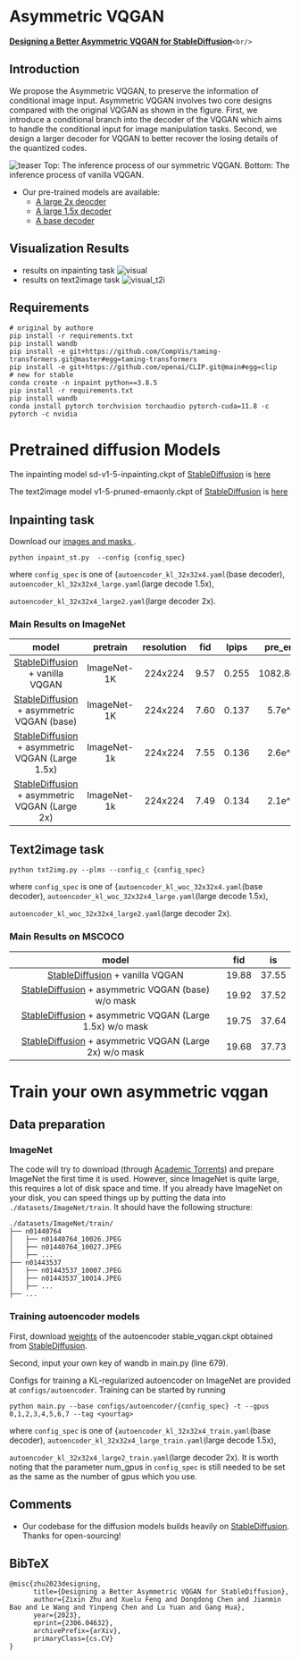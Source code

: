 # Asymmetric VQGAN

[**Designing a Better Asymmetric VQGAN for StableDiffusion**](https://arxiv.org/abs/2306.04632)`<br/>`

## Introduction

We propose the Asymmetric VQGAN, to preserve the information of conditional image input. Asymmetric VQGAN involves two core designs compared with the original VQGAN as shown in the figure. First, we introduce a conditional branch into the decoder of the VQGAN which aims to handle the conditional input for image manipulation tasks. Second, we design a larger decoder for VQGAN to better recover the losing details of the quantized codes.

![teaser](teaser.png)
Top: The inference process of our symmetric VQGAN. Bottom: The inference process of vanilla VQGAN.

- Our pre-trained models are available:
  - [A large 2x deocder](https://drive.google.com/file/d/1Qt40285nFNGBzS5iklZeEjq7ST4ExEiH/view?usp=drive_link)
  - [A large 1.5x decoder](https://drive.google.com/file/d/1m6c5XV6ZW1amGmjEaihvQl2VgxUxyO2f/view?usp=drive_link)
  - [A base decoder](https://drive.google.com/file/d/1jT_otqlNO6AhkOqCEZQY0KEqOyeCNTzi/view?usp=drive_link)

## Visualization Results

- results on inpainting task
  ![visual](visual.png)
- results on text2image task
  ![visual_t2i](text2img_visual.png)

## Requirements

```
# original by authore
pip install -r requirements.txt
pip install wandb
pip install -e git+https://github.com/CompVis/taming-transformers.git@master#egg=taming-transformers
pip install -e git+https://github.com/openai/CLIP.git@main#egg=clip
# new for stable
conda create -n inpaint python==3.8.5
pip install -r requirements.txt
pip install wandb
conda install pytorch torchvision torchaudio pytorch-cuda=11.8 -c pytorch -c nvidia
```

# Pretrained diffusion Models

The inpainting model sd-v1-5-inpainting.ckpt of [StableDiffusion](https://github.com/runwayml/stable-diffusion/tree/main) is [here](https://huggingface.co/runwayml/stable-diffusion-inpainting/blob/main/sd-v1-5-inpainting.ckpt)

The text2image model v1-5-pruned-emaonly.ckpt of [StableDiffusion](https://github.com/runwayml/stable-diffusion/tree/main) is [here](https://huggingface.co/runwayml/stable-diffusion-v1-5/blob/main/v1-5-pruned-emaonly.ckpt)

## Inpainting task

Download our [images and masks ](https://drive.google.com/file/d/1Z9_vGdvs7i8RTQ9GN8RNX1y5i1tP_OSI/view?usp=drive_link).

```
python inpaint_st.py  --config {config_spec}
```

where `config_spec` is one of {`autoencoder_kl_32x32x4.yaml`(base decoder), `autoencoder_kl_32x32x4_large.yaml`(large decode 1.5x),

`autoencoder_kl_32x32x4_large2.yaml`(large decoder 2x).

### Main Results on ImageNet

|                                                 model                                                 |  pretrain  | resolution | fid | lpips | pre_error |
| :----------------------------------------------------------------------------------------------------: | :---------: | :--------: | :--: | :---: | :--------: |
|         [StableDiffusion](https://github.com/runwayml/stable-diffusion/tree/main) + vanilla VQGAN         | ImageNet-1K |  224x224  | 9.57 | 0.255 | 1082.8e^-5 |
|    [StableDiffusion](https://github.com/runwayml/stable-diffusion/tree/main) + asymmetric VQGAN (base)    | ImageNet-1K |  224x224  | 7.60 | 0.137 |  5.7e^-5  |
| [StableDiffusion](https://github.com/runwayml/stable-diffusion/tree/main) + asymmetric VQGAN (Large 1.5x) | ImageNet-1k |  224x224  | 7.55 | 0.136 |  2.6e^-5  |
|  [StableDiffusion](https://github.com/runwayml/stable-diffusion/tree/main) + asymmetric VQGAN (Large 2x)  | ImageNet-1k |  224x224  | 7.49 | 0.134 |  2.1e^-5  |

## Text2image task

```
python txt2img.py --plms --config_c {config_spec}
```

where `config_spec` is one of {`autoencoder_kl_woc_32x32x4.yaml`(base decoder), `autoencoder_kl_woc_32x32x4_large.yaml`(large decode 1.5x),

`autoencoder_kl_woc_32x32x4_large2.yaml`(large decoder 2x).

### Main Results on MSCOCO

|                                                      model                                                      |  fid  |  is  |
| :-------------------------------------------------------------------------------------------------------------: | :---: | :---: |
|             [StableDiffusion](https://github.com/runwayml/stable-diffusion/tree/main) + vanilla VQGAN             | 19.88 | 37.55 |
|    [StableDiffusion](https://github.com/runwayml/stable-diffusion/tree/main) + asymmetric VQGAN (base) w/o mask    | 19.92 | 37.52 |
| [StableDiffusion](https://github.com/runwayml/stable-diffusion/tree/main) + asymmetric VQGAN (Large 1.5x) w/o mask | 19.75 | 37.64 |
|  [StableDiffusion](https://github.com/runwayml/stable-diffusion/tree/main) + asymmetric VQGAN (Large 2x) w/o mask  | 19.68 | 37.73 |

# Train your own asymmetric vqgan

## Data preparation

### ImageNet

The code will try to download (through [Academic
Torrents](http://academictorrents.com/)) and prepare ImageNet the first time it
is used. However, since ImageNet is quite large, this requires a lot of disk
space and time. If you already have ImageNet on your disk, you can speed things
up by putting the data into
`./datasets/ImageNet/train`. It should have the following structure:

```
./datasets/ImageNet/train/
├── n01440764
│   ├── n01440764_10026.JPEG
│   ├── n01440764_10027.JPEG
│   ├── ...
├── n01443537
│   ├── n01443537_10007.JPEG
│   ├── n01443537_10014.JPEG
│   ├── ...
├── ...
```

### Training autoencoder models

First, download [weights](https://drive.google.com/file/d/1RaOlCRnkGeCv2Nig-bhHuApNJoA98gfg/view?usp=drive_link) of the autoencoder stable_vqgan.ckpt obtained from [StableDiffusion](https://github.com/runwayml/stable-diffusion/tree/main).

Second, input your own key of wandb in main.py (line 679).

Configs for training a KL-regularized autoencoder on ImageNet are provided at `configs/autoencoder`.
Training can be started by running

```
python main.py --base configs/autoencoder/{config_spec} -t --gpus 0,1,2,3,4,5,6,7 --tag <yourtag>   
```

where `config_spec` is one of {`autoencoder_kl_32x32x4_train.yaml`(base decoder), `autoencoder_kl_32x32x4_large_train.yaml`(large decode 1.5x),

`autoencoder_kl_32x32x4_large2_train.yaml`(large decoder 2x). It is worth noting that the parameter num_gpus in `config_spec` is still needed to be set as the same as the number of gpus which you use.

## Comments

- Our codebase for the diffusion models builds heavily on [StableDiffusion](https://github.com/runwayml/stable-diffusion/tree/main).
  Thanks for open-sourcing!

## BibTeX

```
@misc{zhu2023designing,
      title={Designing a Better Asymmetric VQGAN for StableDiffusion}, 
      author={Zixin Zhu and Xuelu Feng and Dongdong Chen and Jianmin Bao and Le Wang and Yinpeng Chen and Lu Yuan and Gang Hua},
      year={2023},
      eprint={2306.04632},
      archivePrefix={arXiv},
      primaryClass={cs.CV}
}
```

[//]: #
[//]: #
[//]: #
[//]: #
[//]: #
[//]: #
[//]: #
[//]: #
[//]: #
[//]: #
[//]: #
[//]: #
[//]: #
[//]: #
[//]: #
[//]: #
[//]: #
[//]: #
[//]: #
[//]: #
[//]: #
[//]: #
[//]: #
[//]: #
[//]: #
[//]: #
[//]: #
[//]: #
[//]: #
[//]: #
[//]: #
[//]: #
[//]: #
[//]: #
[//]: #
